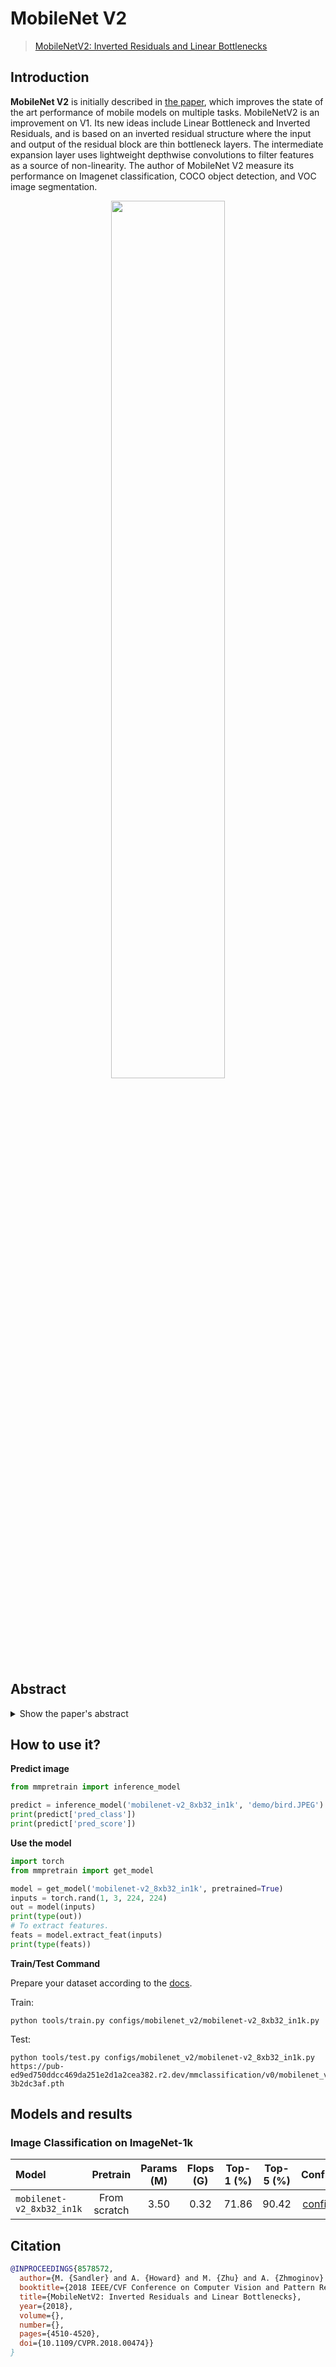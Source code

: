 # MobileNet V2

> [MobileNetV2: Inverted Residuals and Linear Bottlenecks](https://arxiv.org/abs/1801.04381)

<!-- [ALGORITHM] -->

## Introduction

**MobileNet V2** is initially described in [the paper](https://arxiv.org/pdf/1801.04381.pdf), which improves the state of the art performance of mobile models on multiple tasks. MobileNetV2 is an improvement on V1. Its new ideas include Linear Bottleneck and Inverted Residuals, and is based on an inverted residual structure where the input and output of the residual block are thin bottleneck layers. The intermediate expansion layer uses lightweight depthwise convolutions to filter features as a source of non-linearity. The author of MobileNet V2 measure its performance on Imagenet classification, COCO object detection, and VOC image segmentation.

<div align=center>
<img src="https://user-images.githubusercontent.com/26739999/142563365-7a9ea577-8f79-4c21-a750-ebcaad9bcc2f.png" width="60%"/>
</div>

## Abstract

<details>

<summary>Show the paper's abstract</summary>

<br>
In this paper we describe a new mobile architecture, MobileNetV2, that improves the state of the art performance of mobile models on multiple tasks and benchmarks as well as across a spectrum of different model sizes. We also describe efficient ways of applying these mobile models to object detection in a novel framework we call SSDLite. Additionally, we demonstrate how to build mobile semantic segmentation models through a reduced form of DeepLabv3 which we call Mobile DeepLabv3.

The MobileNetV2 architecture is based on an inverted residual structure where the input and output of the residual block are thin bottleneck layers opposite to traditional residual models which use expanded representations in the input an MobileNetV2 uses lightweight depthwise convolutions to filter features in the intermediate expansion layer. Additionally, we find that it is important to remove non-linearities in the narrow layers in order to maintain representational power. We demonstrate that this improves performance and provide an intuition that led to this design. Finally, our approach allows decoupling of the input/output domains from the expressiveness of the transformation, which provides a convenient framework for further analysis. We measure our performance on Imagenet classification, COCO object detection, VOC image segmentation. We evaluate the trade-offs between accuracy, and number of operations measured by multiply-adds (MAdd), as well as the number of parameters.
</br>

</details>

## How to use it?

<!-- [TABS-BEGIN] -->

**Predict image**

```python
from mmpretrain import inference_model

predict = inference_model('mobilenet-v2_8xb32_in1k', 'demo/bird.JPEG')
print(predict['pred_class'])
print(predict['pred_score'])
```

**Use the model**

```python
import torch
from mmpretrain import get_model

model = get_model('mobilenet-v2_8xb32_in1k', pretrained=True)
inputs = torch.rand(1, 3, 224, 224)
out = model(inputs)
print(type(out))
# To extract features.
feats = model.extract_feat(inputs)
print(type(feats))
```

**Train/Test Command**

Prepare your dataset according to the [docs](https://onedl-mmpretrain.readthedocs.io/en/latest/user_guides/dataset_prepare.html#prepare-dataset).

Train:

```shell
python tools/train.py configs/mobilenet_v2/mobilenet-v2_8xb32_in1k.py
```

Test:

```shell
python tools/test.py configs/mobilenet_v2/mobilenet-v2_8xb32_in1k.py https://pub-ed9ed750ddcc469da251e2d1a2cea382.r2.dev/mmclassification/v0/mobilenet_v2/mobilenet_v2_batch256_imagenet_20200708-3b2dc3af.pth
```

<!-- [TABS-END] -->

## Models and results

### Image Classification on ImageNet-1k

| Model                     |   Pretrain   | Params (M) | Flops (G) | Top-1 (%) | Top-5 (%) |                Config                |                                          Download                                          |
| :------------------------ | :----------: | :--------: | :-------: | :-------: | :-------: | :----------------------------------: | :----------------------------------------------------------------------------------------: |
| `mobilenet-v2_8xb32_in1k` | From scratch |    3.50    |   0.32    |   71.86   |   90.42   | [config](mobilenet-v2_8xb32_in1k.py) | [model](https://pub-ed9ed750ddcc469da251e2d1a2cea382.r2.dev/mmclassification/v0/mobilenet_v2/mobilenet_v2_batch256_imagenet_20200708-3b2dc3af.pth) \| [log](https://pub-ed9ed750ddcc469da251e2d1a2cea382.r2.dev/mmclassification/v0/mobilenet_v2/mobilenet_v2_batch256_imagenet_20200708-3b2dc3af.json) |

## Citation

```bibtex
@INPROCEEDINGS{8578572,
  author={M. {Sandler} and A. {Howard} and M. {Zhu} and A. {Zhmoginov} and L. {Chen}},
  booktitle={2018 IEEE/CVF Conference on Computer Vision and Pattern Recognition},
  title={MobileNetV2: Inverted Residuals and Linear Bottlenecks},
  year={2018},
  volume={},
  number={},
  pages={4510-4520},
  doi={10.1109/CVPR.2018.00474}}
}
```
